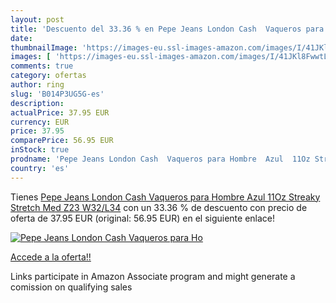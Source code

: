 ```yaml
---
layout: post
title: 'Descuento del 33.36 % en Pepe Jeans London Cash  Vaqueros para Ho'
date: 
thumbnailImage: 'https://images-eu.ssl-images-amazon.com/images/I/41JKl8FwwtL._SL200_.jpg'
images: [ 'https://images-eu.ssl-images-amazon.com/images/I/41JKl8FwwtL._SL200_.jpg' ]
comments: true
category: ofertas
author: ring
slug: 'B014P3UG5G-es'
description:
actualPrice: 37.95 EUR
currency: EUR
price: 37.95
comparePrice: 56.95 EUR
inStock: true
prodname: 'Pepe Jeans London Cash  Vaqueros para Hombre  Azul  11Oz Streaky Stretch Med Z23   W32/L34'
country: 'es'
---
```


Tienes [Pepe Jeans London Cash  Vaqueros para Hombre  Azul  11Oz Streaky Stretch Med Z23   W32/L34](https://www.amazon.es/dp/B014P3UG5G/?tag=tolees-21) con un 33.36 % de descuento con precio de oferta de 37.95 EUR (original: 56.95 EUR) en el siguiente enlace!

[![Pepe Jeans London Cash  Vaqueros para Ho](https://images-eu.ssl-images-amazon.com/images/I/41JKl8FwwtL._SL200_.jpg)](https://www.amazon.es/dp/B014P3UG5G/?tag=tolees-21)

[Accede a la oferta!!](https://www.amazon.es/dp/B014P3UG5G/?tag=tolees-21)

Links participate in Amazon Associate program and might generate a comission on qualifying sales


